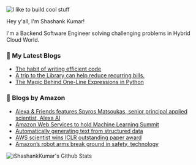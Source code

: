 ![I like to build cool stuff](https://res.cloudinary.com/dt8g3rhcy/image/upload/v1595929574/i_like_to_build_cool_shit._1_nzbwjh.png)

Hey y'all, I'm Shashank Kumar! 

I'm a Backend Software Engineer solving challenging problems in Hybrid Cloud World.

### 📕 My Latest Blogs
<!-- BLOG-POST-LIST:START -->
- [The habit of writing efficient code](https://medium.com/@ishashankkumar/the-habit-of-writing-efficient-code-153b05f04269?source=rss-d24dda280d5f------2)
- [A trip to the Library can help reduce recurring bills.](https://medium.com/swlh/a-trip-to-the-library-can-help-reduce-recurring-bills-23bca495cdf5?source=rss-d24dda280d5f------2)
- [The Magic Behind One-Line Expressions in Python](https://medium.com/swlh/the-magic-behind-one-line-expressions-in-python-816c10180c5c?source=rss-d24dda280d5f------2)
<!-- BLOG-POST-LIST:END -->

### 📕 Blogs by Amazon
<!-- AMAZON-BLOG-POST-LIST:START -->
- [Alexa & Friends features Spyros Matsoukas, senior principal applied scientist, Alexa AI](https://www.amazon.science/videos-webinars/alexa-friends-features-spyros-matsoukas-senior-principal-applied-scientist-alexa-ai)
- [Amazon Web Services to hold Machine Learning Summit](https://www.amazon.science/latest-news/amazon-web-services-to-hold-machine-learning-summit)
- [Automatically generating text from structured data](https://www.amazon.science/blog/automatically-generating-text-from-structured-data)
- [AWS scientist wins ICLR outstanding paper award](https://www.amazon.science/latest-news/aws-scientist-wins-iclr-outstanding-paper-award)
- [Amazon’s robot arms break ground in safety, technology](https://www.amazon.science/latest-news/amazon-robotics-see-robin-robot-arms-in-action)
<!-- AMAZON-BLOG-POST-LIST:END -->



<img align="center" alt="iShashankKumar's Github Stats" src="https://github-readme-stats.vercel.app/api?username=ishashankkumar&show_icons=true&hide_border=true" />
